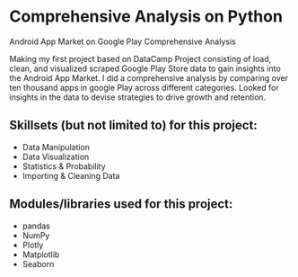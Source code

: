 # Comprehensive Analysis on Python
Android App Market on Google Play Comprehensive Analysis

Making my first project based on DataCamp Project consisting of load, clean, and visualized scraped Google Play Store data to gain insights into the Android App Market. I did a comprehensive analysis by comparing over ten thousand apps in google Play across different categories. Looked for insights in the data to devise strategies to drive growth and retention. 

## Skillsets (but not limited to) for this project:
- Data Manipulation
- Data Visualization
- Statistics & Probability
- Importing & Cleaning Data

## Modules/libraries used for this project:
- pandas
- NumPy
- Plotly
- Matplotlib
- Seaborn
